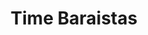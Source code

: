 ---
layout: credit-info
headerstatus: shunk-header
title: Time Baraistas
showreel_weight: 115
credits_weight: 118
thumbnail: /assets/img/credits-grid/time-baristas.jpg
image: /assets/img/credits-grid/opengraph/time-baristas.jpg
image_size: 3
category: credits
role: Composer
type: Web Series
imdb: http://www.imdb.com/title/tt3382828
soundcloud: https://w.soundcloud.com/player/?url=https%3A//api.soundcloud.com/tracks/164262609&amp;color=ff5500&amp;auto_play=false&amp;hide_related=false&amp;show_comments=true&amp;show_user=true&amp;show_reposts=false
genre: Sean O'Neill
director: Adam Lipsius
writers: Sean O'Neill, Alex Young
synopsis: Time Travel. Bionic Women. Murder. A comedic web series about two slackers who inadvertently turn their coffee-maker into a time machine.
---